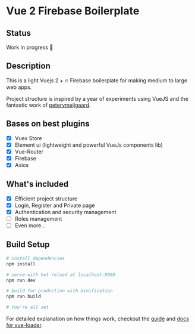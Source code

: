 # Vue 2 Firebase Boilerplate

## Status

Work in progress 💪

## Description

This is a light Vuejs 2 + 🔥 Firebase boilerplate for making medium to large web apps.

Project structure is inspired by a year of experiments using VueJS and the fantastic work of [petervmeijgaard](https://github.com/petervmeijgaard/vue-2-boilerplate).

## Bases on best plugins

- [x] Vuex Store
- [x] Element ui (lightweight and powerful VueJs components lib)
- [x] Vue-Router
- [x] Firebase
- [x] Axios

## What's included

- [x] Efficient project structure
- [x] Login, Register and Private page
- [x] Authentication and security management
- [ ] Roles management
- [ ] Even more...

## Build Setup

``` bash
# install dependencies
npm install

# serve with hot reload at localhost:8080
npm run dev

# build for production with minification
npm run build

# You're all set
```

For detailed explanation on how things work, checkout the [guide](http://vuejs-templates.github.io/webpack/) and [docs for vue-loader](http://vuejs.github.io/vue-loader).
